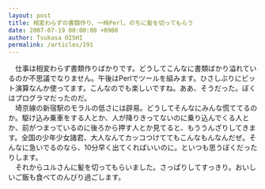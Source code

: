 ```yaml
---
layout: post
title: 相変わらずの書類作り、一時Perl、のちに髪を切ってもらう
date: 2007-07-19 00:00:00 +0900
author: Tsukasa OISHI
permalink: /articles/191
---
```



　仕事は相変わらず書類作りばかりです。どうしてこんなに書類ばかり溢れているのか不思議でなりません。午後はPerlでツールを組みます。ひさしぶりにビット演算なんか使ってます。こんなのでも楽しいですね。ああ、そうだった。ぼくはプログラマだったのだ。  
　埼京線の新宿駅のモラルの低さには辟易。どうしてそんなにみんな慌ててるのか。駆け込み乗車をする人とか、人が降りきってないのに乗り込んでくる人とか、前がつまっているのに後ろから押す人とか見てると、もううんざりしてきます。全国の少年少女諸君、大人なんてカッコつけててもこんなもんなんだぜ。そんなに急いでるのなら、10分早く出てくればいいのに。といつも思うぼくだったりします。  
　それからユルさんに髪を切ってもらいました。さっぱりしてすっきり。おいしいご飯も食べてのんびり過ごします。  

